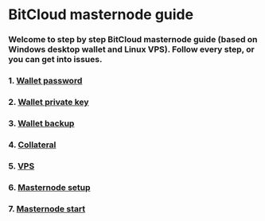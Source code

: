 # BitCloud masternode guide

### **Welcome to step by step BitCloud masternode guide (based on Windows desktop wallet and Linux VPS). Follow every step, or you can get into issues.**

### 1. [Wallet password](mn_guide_wallet_password.md)
### 2. [Wallet private key](mn_guide_wallet_privkey.md)
### 3. [Wallet backup](mn_guide_wallet_backup.md)
### 4. [Collateral](mn_guide_collateral.md)
### 5. [VPS](mn_guide_create_vps.md)
### 6. [Masternode setup](mn_guide_masternode_setup.md)
### 7. [Masternode start](mn_guide_masternode_start.md)
